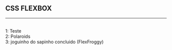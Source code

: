 ## CSS FLEXBOX
<hr>
<br>
1: Teste
<br>
2: Polaroids
<br>
3: joguinho do sapinho concluido (FlexFroggy)
